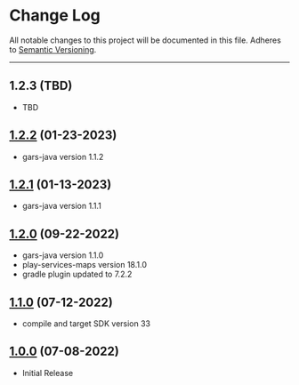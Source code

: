 # Change Log
All notable changes to this project will be documented in this file.
Adheres to [Semantic Versioning](http://semver.org/).

---

## 1.2.3 (TBD)

* TBD

## [1.2.2](https://github.com/ngageoint/gars-android/releases/tag/1.2.2) (01-23-2023)

* gars-java version 1.1.2

## [1.2.1](https://github.com/ngageoint/gars-android/releases/tag/1.2.1) (01-13-2023)

* gars-java version 1.1.1

## [1.2.0](https://github.com/ngageoint/gars-android/releases/tag/1.2.0) (09-22-2022)

* gars-java version 1.1.0
* play-services-maps version 18.1.0
* gradle plugin updated to 7.2.2

## [1.1.0](https://github.com/ngageoint/gars-android/releases/tag/1.1.0) (07-12-2022)

* compile and target SDK version 33

## [1.0.0](https://github.com/ngageoint/gars-android/releases/tag/1.0.0) (07-08-2022)

* Initial Release
